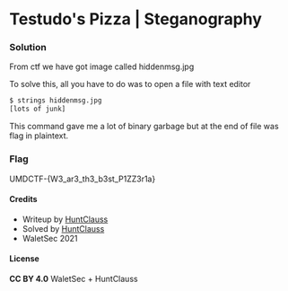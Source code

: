 # Testudo's Pizza | Steganography

### Solution

From ctf we have got image called hiddenmsg.jpg

To solve this, all you have to do was to open a file with text editor
```bash
$ strings hiddenmsg.jpg
[lots of junk]
```

This command gave me a lot of binary garbage but at the end of file was flag in plaintext.

### Flag

UMDCTF-{W3_ar3_th3_b3st_P1ZZ3r1a}

#### Credits

- Writeup by [HuntClauss](https://ctftime.org/user/106464)
- Solved by [HuntClauss](https://ctftime.org/user/106464)
- WaletSec 2021

#### License

**CC BY 4.0** WaletSec + HuntClauss